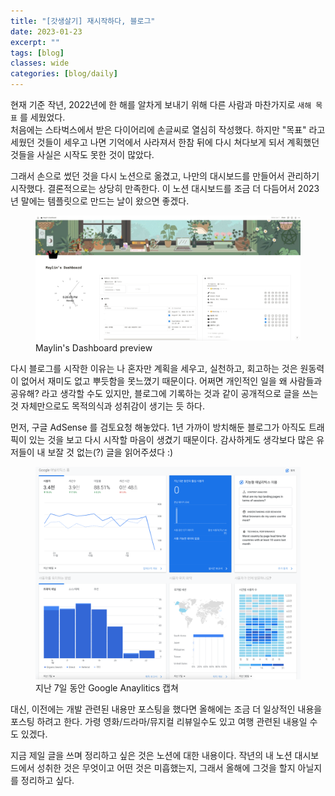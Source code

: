 ```yaml
---
title: "[갓생살기] 재시작하다, 블로그"
date: 2023-01-23
excerpt: ""
tags: [blog]
classes: wide
categories: [blog/daily]
---
```


현재 기준 작년, 2022년에 한 해를 알차게 보내기 위해 다른 사람과 마찬가지로 `새해 목표` 를 세웠었다.  
처음에는 스타벅스에서 받은 다이어리에 손글씨로 열심히 작성했다. 하지만 "목표" 라고 세웠던 것들이 세우고 나면 기억에서 사라져서 한참 뒤에 다시 쳐다보게 되서 계획했던 것들을 사실은 시작도 못한 것이 많았다.

그래서 손으로 썼던 것을 다시 노션으로 옮겼고, 나만의 대시보드를 만들어서 관리하기 시작했다. 결론적으로는 상당히 만족한다. 이 노션 대시보드를 조금 더 다듬어서 2023년 말에는 템플릿으로 만드는 날이 왔으면 좋겠다.

<figure>
	<img src="../../assets/daily/스크린샷 2023-01-23 오후 5.26.06.png">
	<figcaption>Maylin's Dashboard preview</figcaption>
</figure>

다시 블로그를 시작한 이유는 나 혼자만 계획을 세우고, 실천하고, 회고하는 것은 원동력이 없어서 재미도 없고 뿌듯함을 못느꼈기 때문이다. 어쩌면 개인적인 일을 왜 사람들과 공유해? 라고 생각할 수도 있지만, 블로그에 기록하는 것과 같이 공개적으로 글을 쓰는 것 자체만으로도 목적의식과 성취감이 생기는 듯 하다.

먼저, 구글 AdSense 를 검토요청 해놓았다. 1년 가까이 방치해둔 블로그가 아직도 트래픽이 있는 것을 보고 다시 시작할 마음이 생겼기 때문이다. 감사하게도 생각보다 많은 유저들이 내 보잘 것 없는(?) 글을 읽어주셨다 :)

<figure>
	<img src="../../assets/daily/2023-01-23-ga.png">
	<figcaption>지난 7일 동안 Google Anaylitics 캡쳐</figcaption>
</figure>

대신, 이전에는 개발 관련된 내용만 포스팅을 했다면 올해에는 조금 더 일상적인 내용을 포스팅 하려고 한다. 가령 영화/드라마/뮤지컬 리뷰일수도 있고 여행 관련된 내용일 수도 있겠다.

지금 제일 글을 쓰며 정리하고 싶은 것은 노션에 대한 내용이다. 작년의 내 노션 대시보드에서 성취한 것은 무엇이고 어떤 것은 미흡했는지, 그래서 올해에 그것을 할지 아닐지를 정리하고 싶다.
